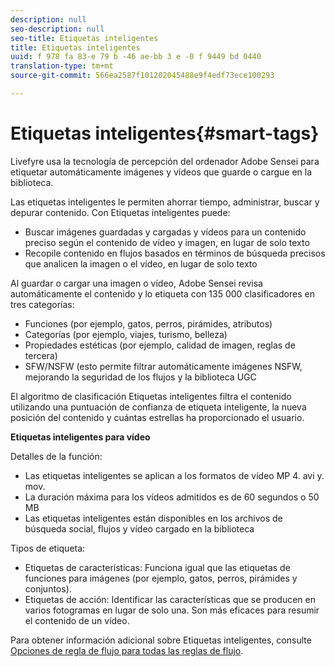 ```yaml
---
description: null
seo-description: null
seo-title: Etiquetas inteligentes
title: Etiquetas inteligentes
uuid: f 978 fa 83-e 79 b -46 ae-bb 3 e -0 f 9449 bd 0440
translation-type: tm+mt
source-git-commit: 566ea2587f101202045488e9f4edf73ece100293

---
```



# Etiquetas inteligentes{#smart-tags}

Livefyre usa la tecnología de percepción del ordenador Adobe Sensei para etiquetar automáticamente imágenes y vídeos que guarde o cargue en la biblioteca.

Las etiquetas inteligentes le permiten ahorrar tiempo, administrar, buscar y depurar contenido. Con Etiquetas inteligentes puede:

* Buscar imágenes guardadas y cargadas y vídeos para un contenido preciso según el contenido de vídeo y imagen, en lugar de solo texto
* Recopile contenido en flujos basados en términos de búsqueda precisos que analicen la imagen o el vídeo, en lugar de solo texto

Al guardar o cargar una imagen o vídeo, Adobe Sensei revisa automáticamente el contenido y lo etiqueta con 135 000 clasificadores en tres categorías:

* Funciones (por ejemplo, gatos, perros, pirámides, atributos)
* Categorías (por ejemplo, viajes, turismo, belleza)
* Propiedades estéticas (por ejemplo, calidad de imagen, reglas de tercera)
* SFW/NSFW (esto permite filtrar automáticamente imágenes NSFW, mejorando la seguridad de los flujos y la biblioteca UGC

El algoritmo de clasificación Etiquetas inteligentes filtra el contenido utilizando una puntuación de confianza de etiqueta inteligente, la nueva posición del contenido y cuántas estrellas ha proporcionado el usuario.

**Etiquetas inteligentes para vídeo**

Detalles de la función:

* Las etiquetas inteligentes se aplican a los formatos de vídeo MP 4. avi y. mov.
* La duración máxima para los vídeos admitidos es de 60 segundos o 50 MB
* Las etiquetas inteligentes están disponibles en los archivos de búsqueda social, flujos y vídeo cargado en la biblioteca

Tipos de etiqueta:

* Etiquetas de características: Funciona igual que las etiquetas de funciones para imágenes (por ejemplo, gatos, perros, pirámides y conjuntos).
* Etiquetas de acción: Identificar las características que se producen en varios fotogramas en lugar de solo una. Son más eficaces para resumir el contenido de un vídeo.

Para obtener información adicional sobre Etiquetas inteligentes, consulte [Opciones de regla de flujo para todas las reglas de flujo](../../c-streams/c-stream-rule-options-for-all-stream-rules.md#c_stream_rule_options_for_all_stream_rules).
